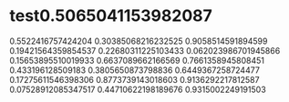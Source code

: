 # test0.5065041153982087
0.5522416757424204
0.30385068216232525
0.9058514591894599
0.19421564359854537
0.22680311225103433
0.062023986701945866
0.15653895510019933
0.6637089662166569
0.7661358945808451
0.433196128509183
0.3805650873798836
0.6449367258724477
0.17275611546398306
0.8773739143018603
0.9136292217812587
0.07528912085347517
0.44710622198189676
0.9315002249191503
